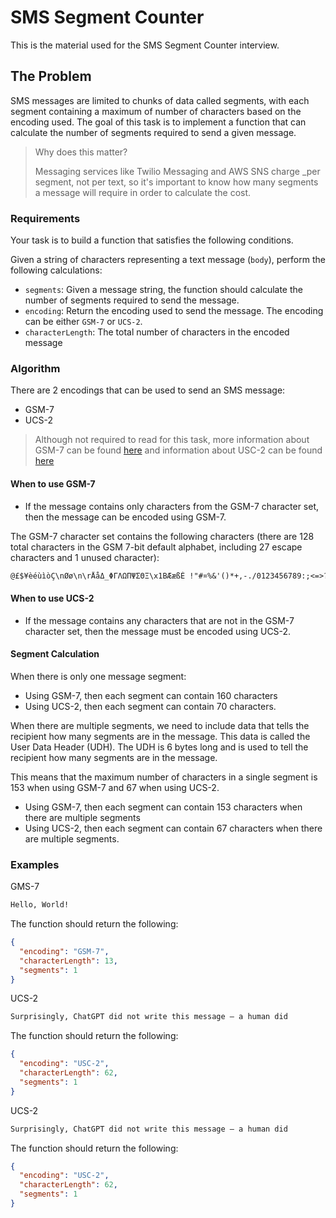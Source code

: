 # SMS Segment Counter

This is the material used for the SMS Segment Counter interview.

## The Problem

SMS messages are limited to chunks of data called segments, with each segment containing a maximum of number of characters based on the encoding used. The goal of this task is to implement a function that can calculate the number of segments required to send a given message.

> Why does this matter?
>
> Messaging services like Twilio Messaging and AWS SNS charge \_per segment, not per text, so it's important to know how many segments a message will require in order to calculate the cost.

### Requirements

Your task is to build a function that satisfies the following conditions.

Given a string of characters representing a text message (`body`), perform the following calculations:

- `segments`: Given a message string, the function should calculate the number of segments required to send the message.
- `encoding`: Return the encoding used to send the message. The encoding can be either `GSM-7` or `UCS-2`.
- `characterLength`: The total number of characters in the encoded message

### Algorithm

There are 2 encodings that can be used to send an SMS message:

- GSM-7
- UCS-2

> Although not required to read for this task, more information about GSM-7 can be found [here](https://www.twilio.com/docs/glossary/what-is-gsm-7-character-encoding) and information about USC-2 can be found [here](https://www.twilio.com/docs/glossary/what-is-ucs-2-character-encoding)

#### When to use GSM-7

- If the message contains only characters from the GSM-7 character set, then the message can be encoded using GSM-7.

The GSM-7 character set contains the following characters (there are 128 total characters in the GSM 7-bit default alphabet, including 27 escape characters and 1 unused character):

```txt
@£$¥èéùìòÇ\nØø\n\rÅåΔ_ΦΓΛΩΠΨΣΘΞ\x1BÆæßÉ !"#¤%&'()*+,-./0123456789:;<=>?¡ABCDEFGHIJKLMNOPQRSTUVWXYZÄÖÑÜ§¿abcdefghijklmnopqrstuvwxyzäöñüà
```

#### When to use UCS-2

- If the message contains any characters that are not in the GSM-7 character set, then the message must be encoded using UCS-2.

#### Segment Calculation

When there is only one message segment:

- Using GSM-7, then each segment can contain 160 characters
- Using UCS-2, then each segment can contain 70 characters.

When there are multiple segments, we need to include data that tells the recipient how many segments are in the message. This data is called the User Data Header (UDH). The UDH is 6 bytes long and is used to tell the recipient how many segments are in the message.

This means that the maximum number of characters in a single segment is 153 when using GSM-7 and 67 when using UCS-2.

- Using GSM-7, then each segment can contain 153 characters when there are multiple segments
- Using UCS-2, then each segment can contain 67 characters when there are multiple segments.

### Examples

GMS-7

```txt
Hello, World!
```

The function should return the following:

```json
{
  "encoding": "GSM-7",
  "characterLength": 13,
  "segments": 1
}
```

UCS-2

```txt
Surprisingly, ChatGPT did not write this message — a human did
```

The function should return the following:

```json
{
  "encoding": "USC-2",
  "characterLength": 62,
  "segments": 1
}
```

UCS-2

```txt
Surprisingly, ChatGPT did not write this message — a human did
```

The function should return the following:

```json
{
  "encoding": "USC-2",
  "characterLength": 62,
  "segments": 1
}
```

